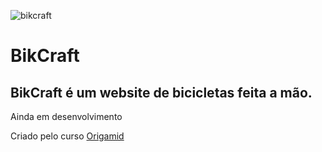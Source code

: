 ![bikcraft](https://user-images.githubusercontent.com/65118827/84406070-ef1f3a00-ac00-11ea-9758-cb3d435f2bcc.png)


# BikCraft
 
## BikCraft é um website de bicicletas feita a mão.

Ainda em desenvolvimento

Criado pelo curso [Origamid](https://www.origamid.com/)
